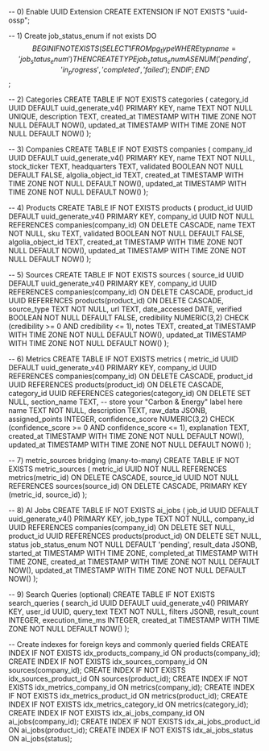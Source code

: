 -- 0) Enable UUID Extension
CREATE EXTENSION IF NOT EXISTS "uuid-ossp";

-- 1) Create job_status_enum if not exists
DO $$
BEGIN
    IF NOT EXISTS (SELECT 1 FROM pg_type WHERE typname = 'job_status_enum') THEN
        CREATE TYPE job_status_enum AS ENUM ('pending', 'in_progress', 'completed', 'failed');
    END IF;
END$$;

-- 2) Categories
CREATE TABLE IF NOT EXISTS categories (
    category_id      UUID DEFAULT uuid_generate_v4() PRIMARY KEY,
    name             TEXT NOT NULL UNIQUE,
    description      TEXT,
    created_at       TIMESTAMP WITH TIME ZONE NOT NULL DEFAULT NOW(),
    updated_at       TIMESTAMP WITH TIME ZONE NOT NULL DEFAULT NOW()
);

-- 3) Companies
CREATE TABLE IF NOT EXISTS companies (
    company_id       UUID DEFAULT uuid_generate_v4() PRIMARY KEY,
    name             TEXT NOT NULL,
    stock_ticker     TEXT,
    headquarters     TEXT,
    validated        BOOLEAN NOT NULL DEFAULT FALSE,
    algolia_object_id TEXT,
    created_at       TIMESTAMP WITH TIME ZONE NOT NULL DEFAULT NOW(),
    updated_at       TIMESTAMP WITH TIME ZONE NOT NULL DEFAULT NOW()
);

-- 4) Products
CREATE TABLE IF NOT EXISTS products (
    product_id       UUID DEFAULT uuid_generate_v4() PRIMARY KEY,
    company_id       UUID NOT NULL REFERENCES companies(company_id) ON DELETE CASCADE,
    name             TEXT NOT NULL,
    sku              TEXT,
    validated        BOOLEAN NOT NULL DEFAULT FALSE,
    algolia_object_id TEXT,
    created_at       TIMESTAMP WITH TIME ZONE NOT NULL DEFAULT NOW(),
    updated_at       TIMESTAMP WITH TIME ZONE NOT NULL DEFAULT NOW()
);

-- 5) Sources
CREATE TABLE IF NOT EXISTS sources (
    source_id        UUID DEFAULT uuid_generate_v4() PRIMARY KEY,
    company_id       UUID REFERENCES companies(company_id) ON DELETE CASCADE,
    product_id       UUID REFERENCES products(product_id) ON DELETE CASCADE,
    source_type      TEXT NOT NULL,
    url              TEXT,
    date_accessed    DATE,
    verified         BOOLEAN NOT NULL DEFAULT FALSE,
    credibility      NUMERIC(3,2) CHECK (credibility >= 0 AND credibility <= 1),
    notes            TEXT,
    created_at       TIMESTAMP WITH TIME ZONE NOT NULL DEFAULT NOW(),
    updated_at       TIMESTAMP WITH TIME ZONE NOT NULL DEFAULT NOW()
);

-- 6) Metrics
CREATE TABLE IF NOT EXISTS metrics (
    metric_id        UUID DEFAULT uuid_generate_v4() PRIMARY KEY,
    company_id       UUID REFERENCES companies(company_id) ON DELETE CASCADE,
    product_id       UUID REFERENCES products(product_id) ON DELETE CASCADE,
    category_id      UUID REFERENCES categories(category_id) ON DELETE SET NULL,
    section_name     TEXT,  -- store your "Carbon & Energy" label here
    name             TEXT NOT NULL,
    description      TEXT,
    raw_data         JSONB,
    assigned_points  INTEGER,
    confidence_score NUMERIC(3,2) CHECK (confidence_score >= 0 AND confidence_score <= 1),
    explanation      TEXT,
    created_at       TIMESTAMP WITH TIME ZONE NOT NULL DEFAULT NOW(),
    updated_at       TIMESTAMP WITH TIME ZONE NOT NULL DEFAULT NOW()
);

-- 7) metric_sources bridging (many-to-many)
CREATE TABLE IF NOT EXISTS metric_sources (
    metric_id    UUID NOT NULL REFERENCES metrics(metric_id) ON DELETE CASCADE,
    source_id    UUID NOT NULL REFERENCES sources(source_id) ON DELETE CASCADE,
    PRIMARY KEY (metric_id, source_id)
);

-- 8) AI Jobs
CREATE TABLE IF NOT EXISTS ai_jobs (
    job_id        UUID DEFAULT uuid_generate_v4() PRIMARY KEY,
    job_type      TEXT NOT NULL,
    company_id    UUID REFERENCES companies(company_id) ON DELETE SET NULL,
    product_id    UUID REFERENCES products(product_id) ON DELETE SET NULL,
    status        job_status_enum NOT NULL DEFAULT 'pending',
    result_data   JSONB,
    started_at    TIMESTAMP WITH TIME ZONE,
    completed_at  TIMESTAMP WITH TIME ZONE,
    created_at    TIMESTAMP WITH TIME ZONE NOT NULL DEFAULT NOW(),
    updated_at    TIMESTAMP WITH TIME ZONE NOT NULL DEFAULT NOW()
);

-- 9) Search Queries (optional)
CREATE TABLE IF NOT EXISTS search_queries (
    search_id            UUID DEFAULT uuid_generate_v4() PRIMARY KEY,
    user_id              UUID,
    query_text           TEXT NOT NULL,
    filters              JSONB,
    result_count         INTEGER,
    execution_time_ms    INTEGER,
    created_at           TIMESTAMP WITH TIME ZONE NOT NULL DEFAULT NOW()
);

-- Create indexes for foreign keys and commonly queried fields
CREATE INDEX IF NOT EXISTS idx_products_company_id    ON products(company_id);
CREATE INDEX IF NOT EXISTS idx_sources_company_id     ON sources(company_id);
CREATE INDEX IF NOT EXISTS idx_sources_product_id     ON sources(product_id);
CREATE INDEX IF NOT EXISTS idx_metrics_company_id     ON metrics(company_id);
CREATE INDEX IF NOT EXISTS idx_metrics_product_id     ON metrics(product_id);
CREATE INDEX IF NOT EXISTS idx_metrics_category_id    ON metrics(category_id);
CREATE INDEX IF NOT EXISTS idx_ai_jobs_company_id     ON ai_jobs(company_id);
CREATE INDEX IF NOT EXISTS idx_ai_jobs_product_id     ON ai_jobs(product_id);
CREATE INDEX IF NOT EXISTS idx_ai_jobs_status         ON ai_jobs(status);
